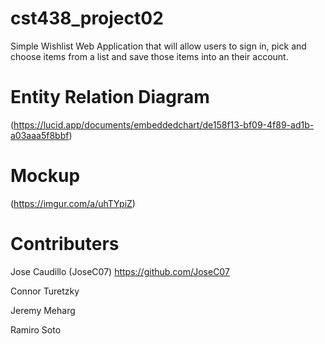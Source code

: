 # cst438_project02
Simple Wishlist Web Application that will allow users to sign in, pick and choose items from a list and save those items into an their account. 

# Entity Relation Diagram 
(https://lucid.app/documents/embeddedchart/de158f13-bf09-4f89-ad1b-a03aaa5f8bbf)

# Mockup
(https://imgur.com/a/uhTYpiZ)

# Contributers
Jose Caudillo (JoseC07) https://github.com/JoseC07

Connor Turetzky

Jeremy Meharg

Ramiro Soto
